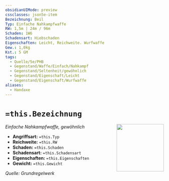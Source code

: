 ```yaml
---
obsidianUIMode: preview
cssclasses: json5e-item
Bezeichnung: Beil
Typ: Einfache Nahkampfwaffe
RW: 1,5m | 24m / 96m
Schaden: 1W6
Schadensart: Hiebschaden
Eigenschaften: Leicht, Reichweite. Wurfwaffe
Gew.: 1,0kg
Kst.: 5 GM
tags:
  - Quelle/5e/PHB
  - Gegenstand/Waffe/Einfach/Nahkampf
  - Gegenstand/Seltenheit/gewöhnlich
  - Gegenstand/Eigenschaft/Leicht
  - Gegenstand/Eigenschaft/Wurfwaffe
aliases:
  - Handaxe
---
```

# `=this.Bezeichnung`
*Einfache Nahkampfwaffe, gewöhnlich*
<img src="Symbolik/Gegenstände.webp" align="right" width="150">

- **Angriffsart:** `=this.Typ`
- **Reichweite:** `=this.RW`
- **Schaden:** `=this.Schaden`
- **Schadensart:** `=this.Schadensart`
- **Eigenschaften:** `=this.Eigenschaften`
- **Gewicht:** `=this.Gewicht`

*Quelle: Grundregelwerk*